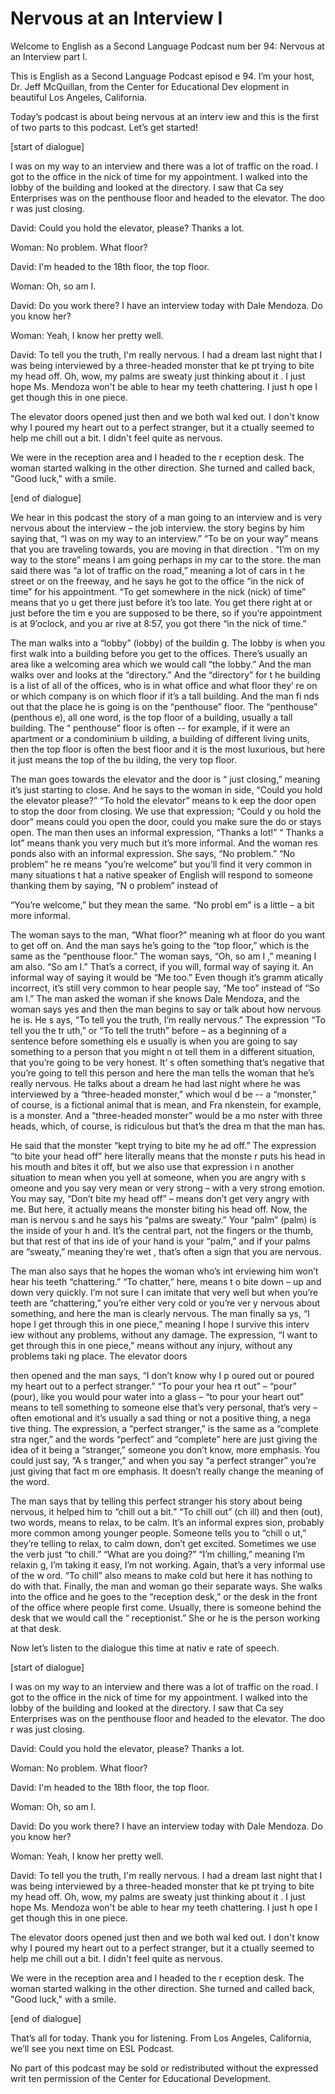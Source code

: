 # Nervous at an Interview I

Welcome to English as a Second Language Podcast num ber 94: Nervous at an Interview part I.

This is English as a Second Language Podcast episod e 94. I’m your host, Dr. Jeff McQuillan, from the Center for Educational Dev elopment in beautiful Los Angeles, California.

Today’s podcast is about being nervous at an interv iew and this is the first of two parts to this podcast. Let’s get started!

[start of dialogue]

I was on my way to an interview and there was a lot  of traffic on the road. I got to the office in the nick of time for my appointment. I walked into the lobby of the building and looked at the directory. I saw that Ca sey Enterprises was on the penthouse floor and headed to the elevator. The doo r was just closing.

David: Could you hold the elevator, please? Thanks a lot.

Woman: No problem. What floor?

David: I'm headed to the 18th floor, the top floor.

Woman: Oh, so am I.

David: Do you work there? I have an interview today  with Dale Mendoza. Do you know her?

Woman: Yeah, I know her pretty well.

David: To tell you the truth, I'm really nervous. I  had a dream last night that I was being interviewed by a three-headed monster that ke pt trying to bite my head off. Oh, wow, my palms are sweaty just thinking about it . I just hope Ms. Mendoza won't be able to hear my teeth chattering. I just h ope I get though this in one piece.

The elevator doors opened just then and we both wal ked out. I don't know why I poured my heart out to a perfect stranger, but it a ctually seemed to help me chill out a bit. I didn't feel quite as nervous.

 We were in the reception area and I headed to the r eception desk. The woman started walking in the other direction. She turned and called back, "Good luck," with a smile.

[end of dialogue]

We hear in this podcast the story of a man going to  an interview and is very nervous about the interview – the job interview. the story begins by him saying that, “I was on my way to an interview.” “To be on your way” means that you are traveling towards, you are moving in that direction . “I’m on my way to the store” means I am going perhaps in my car to the store. the man said there was “a lot of traffic on the road,” meaning a lot of cars in t he street or on the freeway, and he says he got to the office “in the nick of time” for his appointment. “To get somewhere in the nick (nick) of time” means that yo u get there just before it’s too late. You get there right at or just before the tim e you are supposed to be there, so if you’re appointment is at 9’oclock, and you ar rive at 8:57, you got there “in the nick of time.”

The man walks into a “lobby” (lobby) of the buildin g. The lobby is when you first walk into a building before you get to the offices.  There’s usually an area like a welcoming area which we would call “the lobby.” And  the man walks over and looks at the “directory.” And the “directory” for t he building is a list of all of the offices, who is in what office and what floor they’ re on or which company is on which floor if it’s a tall building. And the man fi nds out that the place he is going is on the “penthouse” floor. The “penthouse” (penthous e), all one word, is the top floor of a building, usually a tall building. The “ penthouse” floor is often -- for example, if it were an apartment or a condominium b uilding, a building of different living units, then the top floor is often  the best floor and it is the most luxurious, but here it just means the top of the bu ilding, the very top floor.

The man goes towards the elevator and the door is “ just closing,” meaning it’s just starting to close. And he says to the woman in side, “Could you hold the elevator please?” “To hold the elevator” means to k eep the door open to stop the door from closing. We use that expression; “Could y ou hold the door” means could you open the door, could you make sure the do or stays open. The man then uses an informal expression, “Thanks a lot!” “ Thanks a lot” means thank you very much but it’s more informal. And the woman res ponds also with an informal expression. She says, “No problem.” “No problem” he re means “you’re welcome” but you’ll find it very common in many situations t hat a native speaker of English will respond to someone thanking them by saying, “N o problem” instead of

“You’re welcome,” but they mean the same. “No probl em” is a little – a bit more informal.

The woman says to the man, “What floor?” meaning wh at floor do you want to get off on. And the man says he’s going to the “top  floor,” which is the same as the “penthouse floor.” The woman says, “Oh, so am I ,”  meaning I am also. “So am I.” That’s a correct, if you will, formal way of  saying it. An informal way of saying it would be “Me too.” Even though it’s gramm atically incorrect, it’s still very common to hear people say, “Me too” instead of “So am I.” The man asked the woman if she knows Dale Mendoza, and the woman says  yes and then the man begins to say or talk about how nervous he is. He s ays, “To tell you the truth, I’m really nervous.” The expression “To tell you the tr uth,” or “To tell the truth” before – as a beginning of a sentence before something els e usually is when you are going to say something to a person that you might n ot tell them in a different situation, that you’re going to be very honest. It’ s often something that’s negative that you’re going to tell this person and here the man tells the woman that he’s really nervous. He talks about a dream he had last night where he was interviewed by a “three-headed monster,” which woul d be -- a “monster,” of course, is a fictional animal that is mean, and Fra nkenstein, for example, is a monster. And a “three-headed monster” would be a mo nster with three heads, which, of course, is ridiculous but that’s the drea m that the man has.

He said that the monster “kept trying to bite my he ad off.” The expression “to bite your head off” here literally means that the monste r puts his head in his mouth and bites it off, but we also use that expression i n another situation to mean when you yell at someone, when you are angry with s omeone and you say very mean or very strong – with a very strong emotion. You may say, “Don’t bite my head off” – means don’t get very angry with me. But  here, it actually means the monster biting his head off. Now, the man is nervou s and he says his “palms are sweaty.” Your “palm” (palm) is the inside of your h and. It’s the central part, not the fingers or the thumb, but that rest of that ins ide of your hand is your “palm,” and if your palms are “sweaty,” meaning they’re wet , that’s often a sign that you are nervous.

The man also says that he hopes the woman who’s int erviewing him won’t hear his teeth “chattering.” “To chatter,” here, means t o bite down – up and down very quickly. I’m not sure I can imitate that very well but when you’re teeth are “chattering,” you’re either very cold or you’re ver y nervous about something, and here the man is clearly nervous. The man finally sa ys, “I hope I get through this in one piece,” meaning I hope I survive this interv iew without any problems, without any damage. The expression, “I want to get through this in one piece,” means without any injury, without any problems taki ng place. The elevator doors

then opened and the man says, “I don’t know why I p oured out or poured my heart out to a perfect stranger.” “To pour your hea rt out” – “pour” (pour), like you would pour water into a glass – “to pour your heart  out” means to tell something to someone else that’s very personal, that’s very –  often emotional and it’s usually a sad thing or not a positive thing, a nega tive thing. The expression, a “perfect stranger,” is the same as a “complete stra nger,” and the words “perfect” and “complete” here are just giving the idea of it being a “stranger,” someone you don’t know, more emphasis. You could just say, “A s tranger,” and when you say “a perfect stranger” you’re just giving that fact m ore emphasis. It doesn’t really change the meaning of the word.

The man says that by telling this perfect stranger his story about being nervous, it helped him to “chill out a bit.” “To chill out” (ch ill) and then (out), two words, means to relax, to be calm. It’s an informal expres sion, probably more common among younger people. Someone tells you to “chill o ut,” they’re telling to relax, to calm down, don’t get excited. Sometimes we use the verb just “to chill.” “What are you doing?” “I’m chilling,” meaning I’m relaxin g, I’m taking it easy, I’m not working. Again, that’s a very informal use of the w ord. “To chill” also means to make cold but here it has nothing to do with that. Finally, the man and woman go their separate ways. She walks into the office and he goes to the “reception desk,” or the desk in the front of the office where  people first come. Usually, there is someone behind the desk that we would call the “ receptionist.” She or he is the person working at that desk.

Now let’s listen to the dialogue this time at nativ e rate of speech.

[start of dialogue]

I was on my way to an interview and there was a lot  of traffic on the road. I got to the office in the nick of time for my appointment. I walked into the lobby of the building and looked at the directory. I saw that Ca sey Enterprises was on the penthouse floor and headed to the elevator. The doo r was just closing.

David: Could you hold the elevator, please? Thanks a lot.

Woman: No problem. What floor?

David: I'm headed to the 18th floor, the top floor.

Woman: Oh, so am I.

David: Do you work there? I have an interview today  with Dale Mendoza. Do you know her?

Woman: Yeah, I know her pretty well.

David: To tell you the truth, I'm really nervous. I  had a dream last night that I was being interviewed by a three-headed monster that ke pt trying to bite my head off. Oh, wow, my palms are sweaty just thinking about it . I just hope Ms. Mendoza won't be able to hear my teeth chattering. I just h ope I get though this in one piece.

The elevator doors opened just then and we both wal ked out. I don't know why I poured my heart out to a perfect stranger, but it a ctually seemed to help me chill out a bit. I didn't feel quite as nervous.

We were in the reception area and I headed to the r eception desk. The woman started walking in the other direction. She turned and called back, "Good luck," with a smile.

[end of dialogue]

That’s all for today. Thank you for listening. From  Los Angeles, California, we’ll see you next time on ESL Podcast.

 No part of this podcast may be sold or redistributed without the expressed writ ten permission of the Center for Educational Development.

